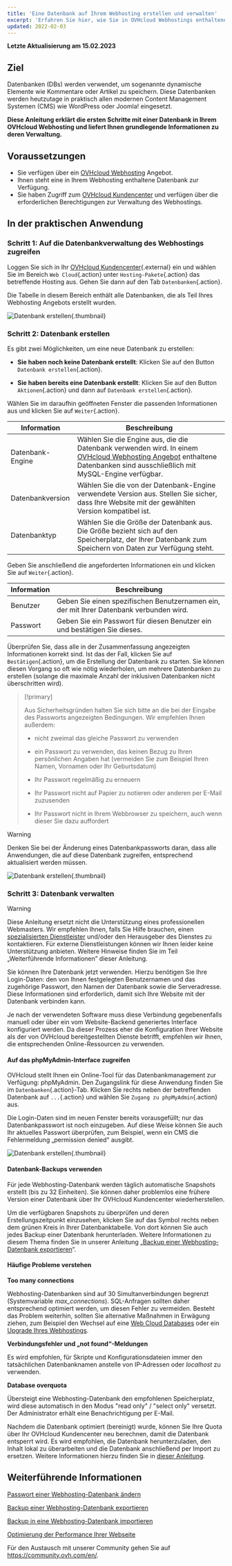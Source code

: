 ```yaml
---
title: 'Eine Datenbank auf Ihrem Webhosting erstellen und verwalten'
excerpt: 'Erfahren Sie hier, wie Sie in OVHcloud Webhostings enthaltene Datenbanken verwenden'
updated: 2022-02-03
---
```


**Letzte Aktualisierung am 15.02.2023**

## Ziel 

Datenbanken (DBs) werden verwendet, um sogenannte dynamische Elemente wie Kommentare oder Artikel zu speichern. Diese Datenbanken werden heutzutage in praktisch allen modernen Content Management Systemen (CMS) wie WordPress oder Joomla! eingesetzt.

**Diese Anleitung erklärt die ersten Schritte mit einer Datenbank in Ihrem OVHcloud Webhosting und liefert Ihnen grundlegende Informationen zu deren Verwaltung.**

## Voraussetzungen

- Sie verfügen über ein [OVHcloud Webhosting](https://www.ovhcloud.com/de/web-hosting/) Angebot.
- Ihnen steht eine in Ihrem Webhosting enthaltene Datenbank zur Verfügung.
- Sie haben Zugriff zum [OVHcloud Kundencenter](https://www.ovh.com/auth/?action=gotomanager&from=https://www.ovh.de/&ovhSubsidiary=de) und verfügen über die erforderlichen Berechtigungen zur Verwaltung des Webhostings. 

## In der praktischen Anwendung

### Schritt 1: Auf die Datenbankverwaltung des Webhostings zugreifen

Loggen Sie sich in Ihr [OVHcloud Kundencenter](https://www.ovh.com/auth/?action=gotomanager&from=https://www.ovh.de/&ovhSubsidiary=de){.external} ein und wählen Sie im Bereich `Web Cloud`{.action} unter `Hosting-Pakete`{.action} das betreffende Hosting aus. Gehen Sie dann auf den Tab `Datenbanken`{.action}.

Die Tabelle in diesem Bereich enthält alle Datenbanken, die als Teil Ihres Webhosting Angebots erstellt wurden.

![Datenbank erstellen](images/database-creation-step1.png){.thumbnail}

### Schritt 2: Datenbank erstellen

Es gibt zwei Möglichkeiten, um eine neue Datenbank zu erstellen:

- **Sie haben noch keine Datenbank erstellt**\: Klicken Sie auf den Button `Datenbank erstellen`{.action}.

- **Sie haben bereits eine Datenbank erstellt**\: Klicken Sie auf den Button `Aktionen`{.action} und dann auf `Datenbank erstellen`{.action}.

Wählen Sie im daraufhin geöffneten Fenster die passenden Informationen aus und klicken Sie auf `Weiter`{.action}.

|Information|Beschreibung|  
|---|---|  
|Datenbank-Engine|Wählen Sie die Engine aus, die die Datenbank verwenden wird. In einem [OVHcloud Webhosting Angebot](https://www.ovhcloud.com/de/web-hosting/) enthaltene Datenbanken sind ausschließlich mit MySQL-Engine verfügbar.|  
|Datenbankversion|Wählen Sie die von der Datenbank-Engine verwendete Version aus. Stellen Sie sicher, dass Ihre Website mit der gewählten Version kompatibel ist. |  
|Datenbanktyp|Wählen Sie die Größe der Datenbank aus. Die Größe bezieht sich auf den Speicherplatz, der Ihrer Datenbank zum Speichern von Daten zur Verfügung steht.|   

Geben Sie anschließend die angeforderten Informationen ein und klicken Sie auf `Weiter`{.action}.

|Information|Beschreibung|   
|---|---|   
|Benutzer|Geben Sie einen spezifischen Benutzernamen ein, der mit Ihrer Datenbank verbunden wird.|   
|Passwort|Geben Sie ein Passwort für diesen Benutzer ein und bestätigen Sie dieses.|   

Überprüfen Sie, dass alle in der Zusammenfassung angezeigten Informationen korrekt sind. Ist das der Fall, klicken Sie auf `Bestätigen`{.action}, um die Erstellung der Datenbank zu starten. Sie können diesen Vorgang so oft wie nötig wiederholen, um mehrere Datenbanken zu erstellen (solange die maximale Anzahl der inklusiven Datenbanken nicht überschritten wird).

> [!primary]
>
> Aus Sicherheitsgründen halten Sie sich bitte an die bei der Eingabe des Passworts angezeigten Bedingungen. Wir empfehlen Ihnen außerdem:
>
> - nicht zweimal das gleiche Passwort zu verwenden
>
> - ein Passwort zu verwenden, das keinen Bezug zu Ihren persönlichen Angaben hat (vermeiden Sie zum Beispiel Ihren Namen, Vornamen oder Ihr Geburtsdatum)
>
> - Ihr Passwort regelmäßig zu erneuern
>
> - Ihr Passwort nicht auf Papier zu notieren oder anderen per E-Mail zuzusenden
>
> - Ihr Passwort nicht in Ihrem Webbrowser zu speichern, auch wenn dieser Sie dazu auffordert
>

> [!warning]
>Denken Sie bei der Änderung eines Datenbankpassworts daran, dass alle Anwendungen, die auf diese Datenbank zugreifen, entsprechend aktualisiert werden müssen.
>

![Datenbank erstellen](images/database-creation-step2.png){.thumbnail}

### Schritt 3: Datenbank verwalten

> [!warning]
>Diese Anleitung ersetzt nicht die Unterstützung eines professionellen Webmasters. Wir empfehlen Ihnen, falls Sie Hilfe brauchen, einen [spezialisierten Dienstleister](https://partner.ovhcloud.com/de/directory/) und/oder den Herausgeber des Dienstes zu kontaktieren. Für externe Dienstleistungen können wir Ihnen leider keine Unterstützung anbieten. Weitere Hinweise finden Sie im Teil „Weiterführende Informationen” dieser Anleitung.
>

Sie können Ihre Datenbank jetzt verwenden. Hierzu benötigen Sie Ihre Login-Daten: den von Ihnen festgelegten Benutzernamen und das zugehörige Passwort, den Namen der Datenbank sowie die Serveradresse. Diese Informationen sind erforderlich, damit sich Ihre Website mit der Datenbank verbinden kann.

Je nach der verwendeten Software muss diese Verbindung gegebenenfalls manuell oder über ein vom Website-Backend generiertes Interface konfiguriert werden. Da dieser Prozess eher die Konfiguration Ihrer Website als der von OVHcloud bereitgestellten Dienste betrifft, empfehlen wir Ihnen, die entsprechenden Online-Ressourcen zu verwenden. 

#### Auf das phpMyAdmin-Interface zugreifen

OVHcloud stellt Ihnen ein Online-Tool für das Datenbankmanagement zur Verfügung: phpMyAdmin. Den Zugangslink für diese Anwendung finden Sie im `Datenbanken`{.action}-Tab. Klicken Sie rechts neben der betreffenden Datenbank auf `...`{.action} und wählen Sie `Zugang zu phpMyAdmin`{.action} aus.

Die Login-Daten sind im neuen Fenster bereits vorausgefüllt; nur das Datenbankpasswort ist noch einzugeben. Auf diese Weise können Sie auch Ihr aktuelles Passwort überprüfen, zum Beispiel, wenn ein CMS die Fehlermeldung „permission denied“ ausgibt.

![Datenbank erstellen](images/database-creation-step3.png){.thumbnail}


#### Datenbank-Backups verwenden

Für jede Webhosting-Datenbank werden täglich automatische Snapshots erstellt (bis zu 32 Einheiten). Sie können daher problemlos eine frühere Version einer Datenbank über Ihr OVHcloud Kundencenter wiederherstellen. 

Um die verfügbaren Snapshots zu überprüfen und deren Erstellungszeitpunkt einzusehen, klicken Sie auf das Symbol rechts neben dem grünen Kreis in Ihrer Datenbanktabelle. Von dort können Sie auch jedes Backup einer Datenbank herunterladen. Weitere Informationen zu diesem Thema finden Sie in unserer Anleitung „[Backup einer Webhosting-Datenbank exportieren](/pages/web_cloud/web_hosting/sql_database_export)“.

#### Häufige Probleme verstehen

**Too many connections**

Webhosting-Datenbanken sind auf 30 Simultanverbindungen begrenzt (Systemvariable *max_connections*). SQL-Anfragen sollten daher entsprechend optimiert werden, um diesen Fehler zu vermeiden. Besteht das Problem weiterhin, sollten Sie alternative Maßnahmen in Erwägung ziehen, zum Beispiel den Wechsel auf eine [Web Cloud Databases](https://www.ovh.de/cloud/cloud-databases/) oder ein [Upgrade Ihres Webhostings](https://www.ovhcloud.com/de/web-hosting/uc-best-web-hosting/). 

**Verbindungsfehler und „not found“-Meldungen**

Es wird empfohlen, für Skripte und Konfigurationsdateien immer den tatsächlichen Datenbanknamen anstelle von IP-Adressen oder _localhost_ zu verwenden.

**Database overquota**

Übersteigt eine Webhosting-Datenbank den empfohlenen Speicherplatz, wird diese automatisch in den Modus "read only" / "select only" versetzt. Der Administrator erhält eine Benachrichtigung per E-Mail.

Nachdem die Datenbank optimiert (bereinigt) wurde, können Sie Ihre Quota über Ihr OVHcloud Kundencenter neu berechnen, damit die Datenbank entsperrt wird. Es wird empfohlen, die Datenbank herunterzuladen, den Inhalt lokal zu überarbeiten und die Datenbank anschließend per Import zu ersetzen. Weitere Informationen hierzu finden Sie in [dieser Anleitung](/pages/web_cloud/web_hosting/optimise_your_website_performance#schritt-7-ihre-datenbank-optimieren).


## Weiterführende Informationen

[Passwort einer Webhosting-Datenbank ändern](/pages/web_cloud/web_hosting/sql_change_password)

[Backup einer Webhosting-Datenbank exportieren](/pages/web_cloud/web_hosting/sql_database_export)

[Backup in eine Webhosting-Datenbank importieren](/pages/web_cloud/web_hosting/sql_importing_mysql_database)

[Optimierung der Performance Ihrer Webseite](/pages/web_cloud/web_hosting/optimise_your_website_performance)

Für den Austausch mit unserer Community gehen Sie auf <https://community.ovh.com/en/>.
